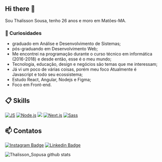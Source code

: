 ## Hi there 👋

Sou Thalisson Sousa, tenho 26 anos e moro em Matões-MA.

### 💬 Curiosidades
- graduado em Análise e Desenvolvimento de Sistemas;
- pós-graduando em Desenvolvimento Web;
- Me encontrei na programação durante o curso técnico em informática (2016-2018) e desde então, esse é o meu mundo; 
- Tecnologia, educação, design e negócios são temas que me interessam; 
- Já vi um poco de várias coisas, porém meu foco Atualmente é Javascript e todo seu ecossistema;
- Estudo React, Angular, Nodejs e Figma;
- Foco em Front-end.

## 📋 Skills

[![JS](https://img.shields.io/badge/JavaScript-5E5C5C?style=for-the-badge&logo=javascript&logoColor=F7DF1E&style=plastic)]()
[![Node.js](https://img.shields.io/badge/Node.js-339933?style=for-the-badge&logo=nodedotjs&logoColor=white&style=plastic)]()
[![](https://img.shields.io/badge/React-20232A?style=for-the-badge&logo=react&logoColor=61DAFB&style=plastic)]()
[![Next.js](https://img.shields.io/badge/Next.js-000000?style=for-the-badge&logo=nextdotjs&logoColor=white&style=plastic)]()
[![Sass](https://img.shields.io/badge/Sass-CC6699?style=for-the-badge&logo=sass&logoColor=white&style=plastic)]()



## 📫 Contatos

[![Instagram Badge](https://img.shields.io/badge/@thalisson.dev-2D425E?style=flat&labelColor=2D425E&logo=instagram&logoColor=white&link=https://instagram.com/pedroGermano)](https://instagram.com/thalisson.dev)
[![Linkedin Badge](https://img.shields.io/badge/Thalisson-2D425E?style=flat&logo=Linkedin&logoColor=white&link=https://www.linkedin.com/in/thalissonsousa/)](https://www.linkedin.com/in/thalissonsousa/)

![Thalisson_Sopusa github stats](https://github-readme-stats.vercel.app/api?username=tnsilva&show_icons=true&theme=dark)

